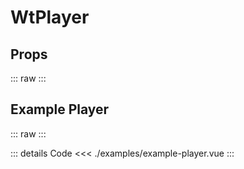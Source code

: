 <script setup>
import Docs from './wt-player-docs.vue';
import ExamplePlayer from './examples/example-player.vue';
</script>

# WtPlayer

## Props
::: raw
<Docs/>
:::

## Example Player
::: raw
<ExamplePlayer/>
:::

::: details Code
<<< ./examples/example-player.vue
:::
